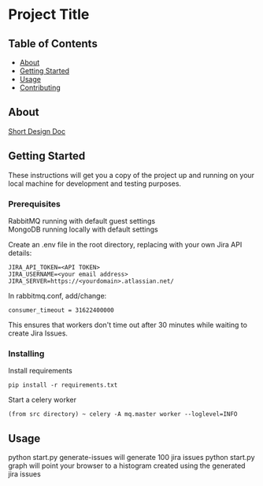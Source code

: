 # Project Title

## Table of Contents

- [About](#about)
- [Getting Started](#getting_started)
- [Usage](#usage)
- [Contributing](../CONTRIBUTING.md)

## About <a name = "about"></a>

[Short Design Doc](https://docs.google.com/document/d/1Nc8SLw_fXM4dxmLg6qsIjWm96jjBqoFhLAxrhBgkhpA/edit?usp=sharing)

## Getting Started <a name = "getting_started"></a>

These instructions will get you a copy of the project up and running on your local machine for development and testing purposes. 

### Prerequisites

RabbitMQ running with default guest settings  
MongoDB running locally with default settings  

Create an .env file in the root directory, replacing with your own Jira API details:

```
JIRA_API_TOKEN=<API TOKEN>
JIRA_USERNAME=<your email address>
JIRA_SERVER=https://<yourdomain>.atlassian.net/
```

In rabbitmq.conf, add/change:

```
consumer_timeout = 31622400000
```

This ensures that workers don't time out after 30 minutes while waiting to create Jira Issues.

### Installing

Install requirements

```
pip install -r requirements.txt
```

Start a celery worker

```
(from src directory) ~ celery -A mq.master worker --loglevel=INFO      
```

## Usage <a name = "usage"></a>

python start.py generate-issues will generate 100 jira issues
python start.py graph will point your browser to a histogram created using the generated jira issues
